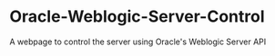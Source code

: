 # Oracle-Weblogic-Server-Control
A webpage to control the server using Oracle's Weblogic Server API
